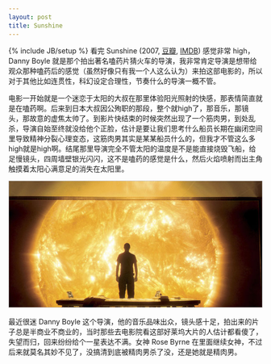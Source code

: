 ```yaml
---
layout: post
title: Sunshine 
---
```

{% include JB/setup %}
看完 Sunshine (2007, [豆瓣](http://movie.douban.com/subject/1849371/), [IMDB](http://www.imdb.com/title/tt0448134/)) 感觉非常 high，Danny Boyle 就是那个拍出著名嗑药片猜火车的导演，我非常肯定导演是想带给观众那种嗑药后的感觉（虽然好像只有我一个人这么认为）来拍这部电影的，所以对于其他比如连贯性，科幻设定合理性，节奏什么的导演一概不管。
<!-- more start -->
电影一开始就是一个迷恋于太阳的大叔在那里体验阳光照射的快感，那表情简直就是在嗑药啊。后来到日本大叔因公殉职的那段，整个就high了，那音乐，那镜头，那故意的虚焦太帅了。到影片快结束的时候突然出现了一个筋肉男，到处乱杀，导演自始至终就没给他个正脸，估计是要让我们思考什么船员长期在幽闭空间里导致精神分裂心理变态，这筋肉男其实是某某船员什么的，但我才不管这么多high就是high啊。结尾那里导演完全不管太阳的温度是不是能直接烧毁飞船，给足慢镜头，四周墙壁银光闪闪，这不是嗑药的感觉是什么，然后火焰喷射而出主角触摸着太阳心满意足的消失在太阳里。

![](/assets/image/sunshine/sunshine.jpg)

最近很迷 Danny Boyle 这个导演，他的音乐品味出众，镜头感十足，拍出来的片子总是半商业不商业的，当时那些去电影院看这部好莱坞大片的人估计都看傻了，失望而归，回来纷纷给个一星表达不满。女神 Rose Byrne 在里面继续女神，不过后来就莫名其妙不见了，没搞清到底被精肉男杀了没，还是她就是精肉男。
<!-- more end -->
